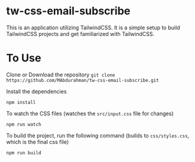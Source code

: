 # tw-css-email-subscribe

This is an application utilizing TailwindCSS.  It is a simple setup to build TailwindCSS projects and get familiarized with TailwindCSS.

# To Use 

Clone or Download the repository
`git clone https://github.com/MAbdurahman/tw-css-email-subscribe.git`

Install the dependencies

`npm install`

To watch the CSS files
(watches the `src/input.css` file for changes)

`npm run watch`

To build the project, run the following command
(builds to `css/styles.css`, which is the final css file)

`npm run build`